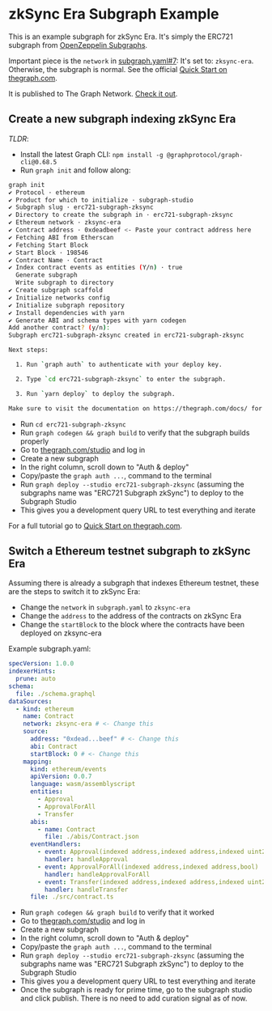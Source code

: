 # zkSync Era Subgraph Example

This is an example subgraph for zkSync Era. It's simply the ERC721 subgraph from [OpenZeppelin Subgraphs](https://github.com/OpenZeppelin/openzeppelin-subgraphs).

Important piece is the `network` in [subgraph.yaml#7](./subgraph.yaml#7): It's set to: `zksync-era`. Otherwise, the subgraph is normal. See the official [Quick Start on thegraph.com](https://thegraph.com/docs/en/quick-start/).

It is published to The Graph Network. [Check it out](https://thegraph.com/explorer/subgraphs/FQviCMj4CBUC1u9gjaW2AUzZEq9Uz83SX8EK1oTUenAM?view=Overview&chain=arbitrum-one).

## Create a new subgraph indexing zkSync Era

_TLDR_:

- Install the latest Graph CLI: `npm install -g @graphprotocol/graph-cli@0.68.5`
- Run `graph init` and follow along:

```bash
graph init
✔ Protocol · ethereum
✔ Product for which to initialize · subgraph-studio
✔ Subgraph slug · erc721-subgraph-zksync
✔ Directory to create the subgraph in · erc721-subgraph-zksync
✔ Ethereum network · zksync-era
✔ Contract address · 0xdeadbeef <- Paste your contract address here
✔ Fetching ABI from Etherscan
✔ Fetching Start Block
✔ Start Block · 198546
✔ Contract Name · Contract
✔ Index contract events as entities (Y/n) · true
  Generate subgraph
  Write subgraph to directory
✔ Create subgraph scaffold
✔ Initialize networks config
✔ Initialize subgraph repository
✔ Install dependencies with yarn
✔ Generate ABI and schema types with yarn codegen
Add another contract? (y/n):
Subgraph erc721-subgraph-zksync created in erc721-subgraph-zksync

Next steps:

  1. Run `graph auth` to authenticate with your deploy key.

  2. Type `cd erc721-subgraph-zksync` to enter the subgraph.

  3. Run `yarn deploy` to deploy the subgraph.

Make sure to visit the documentation on https://thegraph.com/docs/ for further information.
```

- Run `cd erc721-subgraph-zksync`
- Run `graph codegen && graph build` to verify that the subgraph builds properly
- Go to [thegraph.com/studio](https://thegraph.com/studio) and log in
- Create a new subgraph
- In the right column, scroll down to "Auth & deploy"
- Copy/paste the `graph auth ...`, command to the terminal
- Run `graph deploy --studio erc721-subgraph-zksync` (assuming the subgraphs name was "ERC721 Subgraph zkSync") to deploy to the Subgraph Studio
- This gives you a development query URL to test everything and iterate

For a full tutorial go to [Quick Start on thegraph.com](https://thegraph.com/docs/en/quick-start/).

## Switch a Ethereum testnet subgraph to zkSync Era

Assuming there is already a subgraph that indexes Ethereum testnet, these are the steps to switch it to zkSync Era:

- Change the `network` in `subgraph.yaml` to `zksync-era`
- Change the `address` to the address of the contracts on zkSync Era
- Change the `startBlock` to the block where the contracts have been deployed on zksync-era

Example subgraph.yaml:

```yaml
specVersion: 1.0.0
indexerHints:
  prune: auto
schema:
  file: ./schema.graphql
dataSources:
  - kind: ethereum
    name: Contract
    network: zksync-era # <- Change this
    source:
      address: "0xdead...beef" # <- Change this
      abi: Contract
      startBlock: 0 # <- Change this
    mapping:
      kind: ethereum/events
      apiVersion: 0.0.7
      language: wasm/assemblyscript
      entities:
        - Approval
        - ApprovalForAll
        - Transfer
      abis:
        - name: Contract
          file: ./abis/Contract.json
      eventHandlers:
        - event: Approval(indexed address,indexed address,indexed uint256)
          handler: handleApproval
        - event: ApprovalForAll(indexed address,indexed address,bool)
          handler: handleApprovalForAll
        - event: Transfer(indexed address,indexed address,indexed uint256)
          handler: handleTransfer
      file: ./src/contract.ts
```

- Run `graph codegen && graph build` to verify that it worked
- Go to [thegraph.com/studio](https://thegraph.com/studio) and log in
- Create a new subgraph
- In the right column, scroll down to "Auth & deploy"
- Copy/paste the `graph auth ...`, command to the terminal
- Run `graph deploy --studio erc721-subgraph-zksync` (assuming the subgraphs name was "ERC721 Subgraph zkSync") to deploy to the Subgraph Studio
- This gives you a development query URL to test everything and iterate
- Once the subgraph is ready for prime time, go to the subgraph studio and click publish. There is no need to add curation signal as of now.
